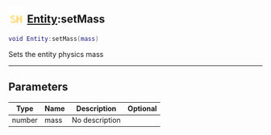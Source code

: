 ## <img src="../../.gitbook/assets/shared.png" width="32" height="32" /> [Entity](../entity/README.md):setMass

```lua
void Entity:setMass(mass)
```

Sets the entity physics mass<br>

-----------------
## Parameters

| Type   | Name | Description | Optional |
| ------ | ---- | ----------- | -------: |
| number | mass | No description |  |
